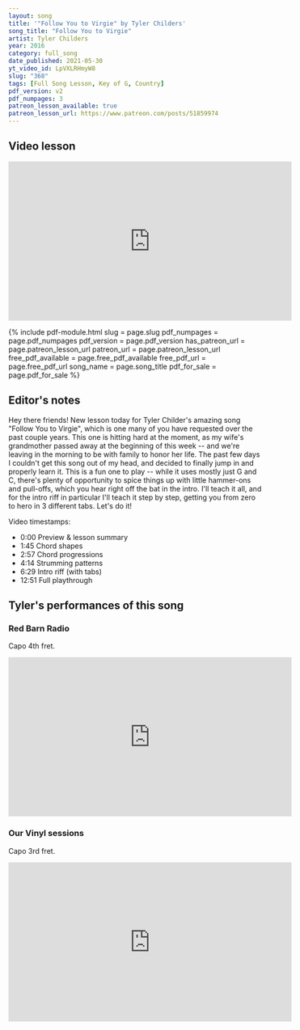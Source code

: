 ```yaml
---
layout: song
title: '"Follow You to Virgie" by Tyler Childers'
song_title: "Follow You to Virgie"
artist: Tyler Childers
year: 2016
category: full_song
date_published: 2021-05-30
yt_video_id: LpVXLRHmyW8
slug: "368"
tags: [Full Song Lesson, Key of G, Country]
pdf_version: v2
pdf_numpages: 3
patreon_lesson_available: true
patreon_lesson_url: https://www.patreon.com/posts/51859974
---
```


## Video lesson

<iframe width="560" height="315" src="https://www.youtube.com/embed/LpVXLRHmyW8" frameborder="0" allow="accelerometer; autoplay; encrypted-media; gyroscope; picture-in-picture" allowfullscreen></iframe>

{% include pdf-module.html slug = page.slug pdf_numpages = page.pdf_numpages pdf_version = page.pdf_version has_patreon_url = page.patreon_lesson_url patreon_url = page.patreon_lesson_url free_pdf_available = page.free_pdf_available free_pdf_url = page.free_pdf_url song_name = page.song_title pdf_for_sale = page.pdf_for_sale %}

## Editor's notes

Hey there friends! New lesson today for Tyler Childer's amazing song "Follow You to Virgie", which is one many of you have requested over the past couple years. This one is hitting hard at the moment, as my wife's grandmother passed away at the beginning of this week -- and we're leaving in the morning to be with family to honor her life. The past few days I couldn't get this song out of my head, and decided to finally jump in and properly learn it. This is a fun one to play -- while it uses mostly just G and C, there's plenty of opportunity to spice things up with little hammer-ons and pull-offs, which you hear right off the bat in the intro. I'll teach it all, and for the intro riff in particular I'll teach it step by step, getting you from zero to hero in 3 different tabs. Let's do it!

Video timestamps:

- 0:00 Preview & lesson summary
- 1:45 Chord shapes
- 2:57 Chord progressions
- 4:14 Strumming patterns
- 6:29 Intro riff (with tabs)
- 12:51 Full playthrough

## Tyler's performances of this song

### Red Barn Radio

Capo 4th fret.

<iframe width="560" height="315" src="https://www.youtube.com/embed/vFL5QcYDnmw" frameborder="0" allow="accelerometer; autoplay; encrypted-media; gyroscope; picture-in-picture" allowfullscreen></iframe>

### Our Vinyl sessions

Capo 3rd fret.

<iframe width="560" height="315" src="https://www.youtube.com/embed/udNmEEfCcUM" frameborder="0" allow="accelerometer; autoplay; encrypted-media; gyroscope; picture-in-picture" allowfullscreen></iframe>
